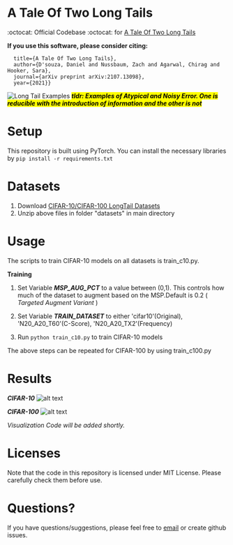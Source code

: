 # A Tale Of Two Long Tails
:octocat:  Official Codebase :octocat:  for [A Tale Of Two Long Tails](https://arxiv.org/abs/2107.13098)

**If you use this software, please consider citing:**

```@article{d2021tale,
  title={A Tale Of Two Long Tails},
  author={D'souza, Daniel and Nussbaum, Zach and Agarwal, Chirag and Hooker, Sara},
  journal={arXiv preprint arXiv:2107.13098},
  year={2021}}
```

![Long Tail Examples](https://i.ibb.co/ngLndM8/longtail-example.png) <mark>**_tldr: Examples of Atypical and Noisy Error. One is reducible with the introduction of information and the other is not_**</mark>


# **Setup**
This repository is built using PyTorch. You can install the necessary libraries by 
`pip install -r requirements.txt`

# **Datasets**
1. Download [CIFAR-10/CIFAR-100 LongTail Datasets](https://drive.google.com/drive/folders/1DXTHDuF81OfZ2wIjsrF13wlqnORa9IPo?usp=sharing)
2. Unzip above files in folder "datasets" in main directory

# **Usage**
The scripts to train CIFAR-10 models on all datasets is train_c10.py.

**Training**

1. Set Variable _**MSP_AUG_PCT**_ to a value between (0,1). This controls how much of the dataset to augment based on the MSP.Default is  0.2 ( _Targeted Augment Variant_ )

2. Set Variable _**TRAIN_DATASET**_ to either 'cifar10'(Original), 'N20_A20_T60'(C-Score), 'N20_A20_TX2'(Frequency)

3. Run `python train_c10.py` to train CIFAR-10 models

The above steps can be repeated for CIFAR-100 by using train_c100.py

# **Results**

**_CIFAR-10_**
![alt text](https://i.ibb.co/jhwPndc/c10.png)

**_CIFAR-100_**
![alt text](https://i.ibb.co/Rpw4fK7/c100.png)

_Visualization Code will be added shortly._

# **Licenses**
Note that the code in this repository is licensed under MIT License. Please carefully check them before use.
# **Questions?**
If you have questions/suggestions, please feel free to [email](mailto:ddsouza@umich.edu) or create github issues.